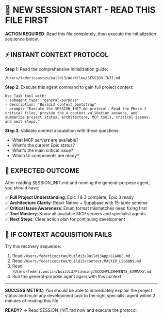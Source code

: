 # 🚀 NEW SESSION START - READ THIS FILE FIRST

**ACTION REQUIRED**: Read this file completely, then execute the initialization sequence below.

## ⚡ INSTANT CONTEXT PROTOCOL

**Step 1**: Read the comprehensive initialization guide:
```
/Users/federicoostan/buildi3/Workflow/SESSION_INIT.md
```

**Step 2**: Execute this agent command to gain full project context:
```
Use Task tool with:
- subagent_type: "general-purpose"  
- description: "Buildi3 context bootstrap"
- prompt: "Execute the SESSION_INIT.md protocol. Read the Phase 1 critical files, provide the 4 context validation answers, and summarize project status, architecture, MCP tools, critical issues, and next steps."
```

**Step 3**: Validate context acquisition with these questions:
- What MCP servers are available? 
- What's the current Epic status?
- What's the main critical issue?
- Which UI components are ready?

## 🎯 EXPECTED OUTCOME

After reading SESSION_INIT.md and running the general-purpose agent, you should have:

✅ **Full Project Understanding**: Epic 1 & 2 complete, Epic 3 ready  
✅ **Architecture Clarity**: React Native + Supabase with 15-table schema  
✅ **Critical Issue Awareness**: Enum format mismatches need fixing first  
✅ **Tool Mastery**: Know all available MCP servers and specialist agents  
✅ **Next Steps**: Clear action plan for continuing development  

## 🔧 IF CONTEXT ACQUISITION FAILS

Try this recovery sequence:
1. Read `/Users/federicoostan/buildi3/Buildi3App/CLAUDE.md` 
2. Read `/Users/federicoostan/buildi3/context/MASTER_LESSONS.md`
3. Read `/Users/federicoostan/buildi3/Planning/ACCOMPLISHMENTS_SUMMARY.md`
4. Run the general-purpose agent again with this context

---

**SUCCESS METRIC**: You should be able to immediately explain the project status and route any development task to the right specialist agent within 2 minutes of reading this file.

**READY?** → Read SESSION_INIT.md now and execute the protocol.
